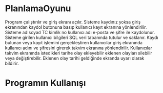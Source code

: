 # PlanlamaOyunu
Program çalıştırılır ve giriş ekranı açılır.
Sisteme kaydınız yoksa giriş ekranından kaydol butonuna basıp kullanıcı kayıt ekranına yönlendirilir.
Sisteme ad soyad TC kimlik no kullanıcı adı e-posta ve şifre ile kaydolunur.
Sisteme girilen kullanıcı bilgileri SQL veri tabanında tutulur ve saklanır.
Kaydı bulunan veya kayıt işlemini gerçekleştiren kullanıcılar giriş ekranında kullanıcı adını ve şifresini girerek takvim ekranına yönlendirilir.
Kullanıcılar takvim ekranında istedikleri tarihe olay ekleyebilir eklenen olayları silebilir veya değiştirebilir.
Eklenen olay tarihi geldiğinde ekranda uyarı olarak bildirir.
# Programın Kullanışı
 


